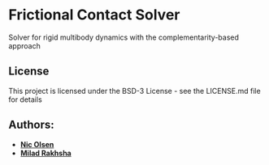 # Frictional Contact Solver
Solver for rigid multibody dynamics with the complementarity-based approach

## License
This project is licensed under the BSD-3 License - see the LICENSE.md file for details


## Authors:
* **[Nic Olsen](https://github.com/nicolsen)**
* **[Milad Rakhsha](https://github.com/Milad-Rakhsha)**
